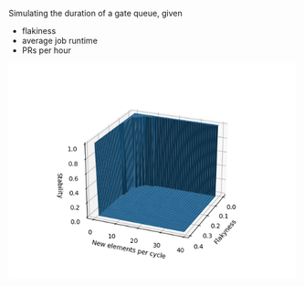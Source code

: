 Simulating the duration of a gate queue, given
- flakiness
- average job runtime
- PRs per hour

![Simulation Plot](example.png)